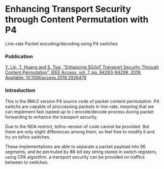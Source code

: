 # Enhancing Transport Security through Content Permutation with P4
Line-rate Packet encoding/decoding using P4 switches

### Publication
[Y. Lin, T. Huang and S. Tsai, "Enhancing 5G/IoT Transport Security Through Content Permutation", IEEE Access, vol. 7, pp. 94293-94299, 2019. Available: 10.1109/access.2019.2926479](https://ieeexplore.ieee.org/document/8754777)

### Introduction
This is the BMv2 version P4 source code of packet content permutation. P4 switchs are capable of proccessing packets in line-rate, meaning that we can implement fast (speed up  to ) encode/decode process during packet forwarding to enhance the transport security.

Due to the NDA restrict, tofino version of code cannot be provided. But there are only slight differences among them, so feel free to modify it and try on tofino switches.

These implementations are able to separate a packet payload into 96 segments, and be permuted by 88-bit key string stored in switch registers, using CPA algorithm. a transport security can be provided on traffics between to switches.




